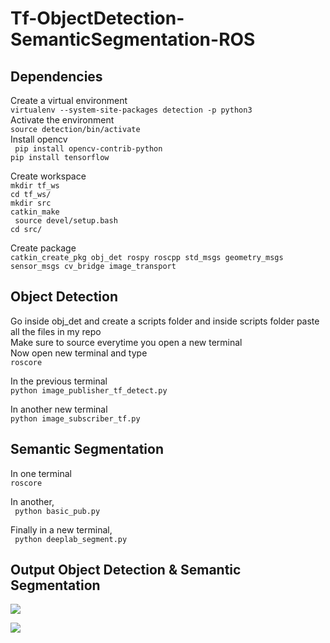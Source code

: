 # Tf-ObjectDetection-SemanticSegmentation-ROS

## Dependencies

Create a virtual environment<br/>
```virtualenv --system-site-packages detection -p python3 ```<br/>
Activate the environment <br/>
``` source detection/bin/activate ``` <br/>
Install opencv <br/>
```  pip install opencv-contrib-python ```<br/>
``` pip install tensorflow ``` <br/>


Create workspace<br/>
```mkdir tf_ws```<br/>
```cd tf_ws/```<br/>
```mkdir src```<br/>
```catkin_make```<br/>
``` source devel/setup.bash```<br/>
```cd src/```<br/>

Create package<br/>
```catkin_create_pkg obj_det rospy roscpp std_msgs geometry_msgs sensor_msgs cv_bridge image_transport```<br/>


## Object Detection


Go inside obj_det and create a scripts folder and inside scripts folder paste all the files in my repo<br/>
Make sure to source everytime you open a new terminal <br/>
Now open new terminal and type<br/>
```roscore```<br/>

In the previous terminal<br/>
```python image_publisher_tf_detect.py``` <br/>

In another new terminal<br/>
```python image_subscriber_tf.py``` <br/>






## Semantic Segmentation

In one terminal <br/>
```roscore ``` <br/>

In another, <br/>
``` python basic_pub.py``` <br/>

Finally in a new terminal, <br/>
``` python deeplab_segment.py``` <br/>






## Output Object Detection & Semantic Segmentation




<p align="left">
  <img src="obj_detect.gif" />
</p>








<p align="left">
  <img src="seg_ros.gif" />
</p>




